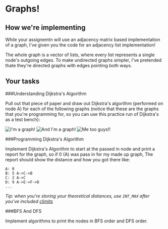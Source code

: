 Graphs!
=======

How we're implementing
----------------------
While your assignemtn will use an adjacency matrix based implementation of a graph, I've given you the code for an adjacency list implementation!

The whole graph is a vector of lists, where every list represents a single node's outgoing edges. To make undirected graphs simpler, I've pretended thate they're directed graphs with edges pointing both ways.

Your tasks
----------

###Understanding Dijkstra's Algorithm

Pull out that piece of paper and draw out Dijkstra's algorithm (performed on node A) for each of the following graphs (notice that these are the graphs that you're programming for, so you can use this practice run of Dijkstra's as a test bench):

![](http://i.stack.imgur.com/90Qwu.png "I'm a graph!")
![](https://www.cs.bham.ac.uk/~mdr/teaching/modules04/java2/Dijkstra.gif "And I'm a graph!")
![](http://d2vlcm61l7u1fs.cloudfront.net/media/7dc/7dcc48aa-8b7f-4492-bb95-df7c141f26b8/phpaNFvua.png "Me too guys!!")

###Programming Dijkstra's Algorithm

Implement Dijkstra's Algorithm to start at the passed in node and print
a report for the graph, so if 0 (A) was pass in for my made up graph,
The report should show the distance and how you got there like:

```
A: 0 
B: 5 A->C->B
C: 2 A->C
D: 9 A->E->F->D
...
```

*Tip: when you're storing your theoretical distances, use `INT_MAX` after you've included [climits](http://www.cplusplus.com/reference/climits/)*

###BFS And DFS

Implement algorithms to print the nodes in BFS order and DFS order.
